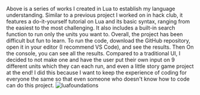 Above is a series of works I created in Lua to establish my language understanding. Similar to a previous project I worked on in hack club, it features a do-it-yourself tutorial on Lua and its basic syntax, ranging from the easiest to the most challenging. It also includes a built-in search function to run only the units you want to. Overall, the project has been difficult but fun to learn. To run the code, download the GitHub repository, open it in your editor (I recommend VS Code), and see the results. Then On the console, you can see all the results. Compared to a traditional UI, I decided to not make one and have the user put their own input on 9 different units which they can each run, and even a little story game project at the end! I did this because I want to keep the experience of coding for everyone the same so that even someone who doesn't know how to code can do this project.
![luafoundations](https://github.com/user-attachments/assets/dde9a372-f480-47a7-b84f-c5e27443527e)
